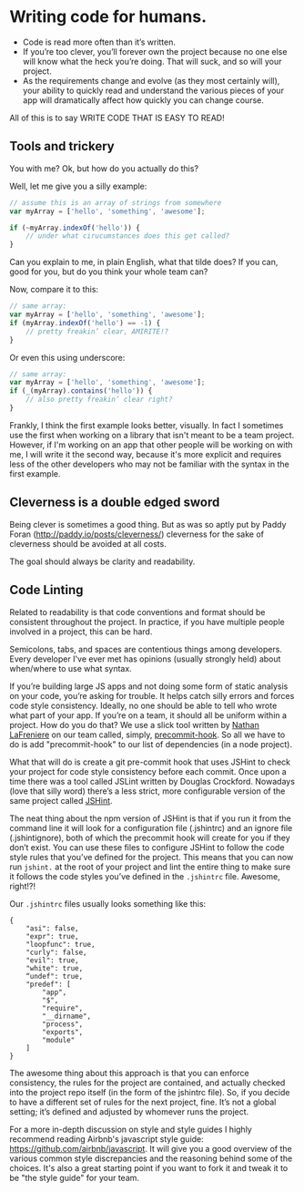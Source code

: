 # Writing code for humans.

- Code is read more often than it’s written. 
- If you’re too clever, you’ll forever own the project because no one else will know what the heck you’re doing. That will suck, and so will your project.
- As the requirements change and evolve (as they most certainly will), your ability to quickly read and understand the various pieces of your app will dramatically affect how quickly you can change course.

All of this is to say WRITE CODE THAT IS EASY TO READ!

## Tools and trickery

You with me? Ok, but how do you actually do this? 

Well, let me give you a silly example:

```js
// assume this is an array of strings from somewhere
var myArray = ['hello', 'something', 'awesome']; 

if (~myArray.indexOf('hello')) {
	// under what cirucumstances does this get called?
}
```

Can you explain to me, in plain English, what that tilde does? If you can, good for you, but do you think your whole team can?

Now, compare it to this:

```js
// same array:
var myArray = ['hello', 'something', 'awesome']; 
if (myArray.indexOf('hello') == -1) {
	// pretty freakin’ clear, AMIRITE!?
}
```

Or even this using underscore:

```js
// same array:
var myArray = ['hello', 'something', 'awesome']; 
if (_(myArray).contains('hello')) {
    // also pretty freakin’ clear right?
}
```

Frankly, I think the first example looks better, visually. In fact I sometimes use the first when working on a library that isn't meant to be a team project. However, if I'm working on an app that other people will be working on with me, I will write it the second way, because it's more explicit and requires less of the other developers who may not be familiar with the syntax in the first example.


## Cleverness is a double edged sword

Being clever is sometimes a good thing. But as was so aptly put by Paddy Foran (http://paddy.io/posts/cleverness/) cleverness for the sake of cleverness should be avoided at all costs. 

The goal should always be clarity and readability.

## Code Linting

Related to readability is that code conventions and format should be consistent throughout the project. In practice, if you have multiple people involved in a project, this can be hard.

Semicolons, tabs, and spaces are contentious things among developers. Every developer I've ever met has opinions (usually strongly held) about when/where to use what syntax.

If you’re building large JS apps and not doing some form of static analysis on your code, you’re asking for trouble. It helps catch silly errors and forces code style consistency. Ideally, no one should be able to tell who wrote what part of your app. If you’re on a team, it should all be uniform within a project. How do you do that? We use a slick tool written by [Nathan LaFreniere](https://twitter.com/quitlahok) on our team called, simply, [precommit-hook](github.com/nlf/precommit-hook). So all we have to do is add "precommit-hook" to our list of dependencies (in a node project).

What that will do is create a git pre-commit hook that uses JSHint to check your project for code style consistency before each commit. Once upon a time there was a tool called JSLint written by Douglas Crockford. Nowadays (love that silly word) there’s a less strict, more configurable version of the same project called [JSHint](http://www.jshint.com/). 

The neat thing about the npm version of JSHint is that if you run it from the command line it will look for a configuration file (.jshintrc) and an ignore file (.jshintignore), both of which the precommit hook will create for you if they don’t exist. You can use these files to configure JSHint to follow the code style rules that you’ve defined for the project. This means that you can now run `jshint.` at the root of your project and lint the entire thing to make sure it follows the code styles you’ve defined in the `.jshintrc` file. Awesome, right!?!

Our `.jshintrc` files usually looks something like this:

    {
        "asi": false,
        "expr": true,
        "loopfunc": true,
        "curly": false,
        "evil": true,
        "white": true,
        “undef": true,
        "predef": [
            "app",
            "$",
            "require",
            "__dirname",
            "process",
            "exports",
            "module"
        ]
    }

The awesome thing about this approach is that you can enforce consistency, the rules for the project are contained, and actually checked into the project repo itself (in the form of the jshintrc file). So, if you decide to have a different set of rules for the next project, fine. It’s not a global setting; it’s defined and adjusted by whomever runs the project.

For a more in-depth discussion on style and style guides I highly recommend reading Airbnb's javascript style guide: https://github.com/airbnb/javascript. It will give you a good overview of the various common style discrepancies and the reasoning behind some of the choices. It's also a great starting point if you want to fork it and tweak it to be "the style guide" for your team.
